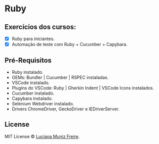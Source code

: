 # Ruby

## Exercícios dos cursos:

 - [x] Ruby para iniciantes.
 - [x] Automação de teste com Ruby + Cucumber + Capybara.
 
## Pré-Requisitos

 * Ruby instalado.
 * GEMs: Bundler | Cucumber | RSPEC instaladas.
 * VSCode instalado.
 * Plugins do VSCode: Ruby | Gherkin Indent | VSCode Icons instalados.
 * Cucumber instalado.
 * Capybara instalado.
 * Selenium Webdriver instalado.
 * Drivers ChromeDriver, GeckoDriver e IEDriverServer.

## License

MIT License © [Luciana Muniz Freire](https://br.linkedin.com/in/lumunizf).